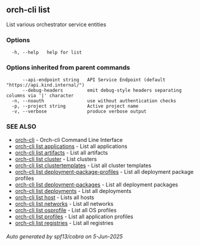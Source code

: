 ## orch-cli list

List various orchestrator service entities

### Options

```
  -h, --help   help for list
```

### Options inherited from parent commands

```
      --api-endpoint string   API Service Endpoint (default "https://api.kind.internal/")
      --debug-headers         emit debug-style headers separating columns via '|' character
  -n, --noauth                use without authentication checks
  -p, --project string        Active project name
  -v, --verbose               produce verbose output
```

### SEE ALSO

* [orch-cli](orch-cli.md)	 - Orch-cli Command Line Interface
* [orch-cli list applications](orch-cli_list_applications.md)	 - List all applications
* [orch-cli list artifacts](orch-cli_list_artifacts.md)	 - List all artifacts
* [orch-cli list cluster](orch-cli_list_cluster.md)	 - List clusters
* [orch-cli list clustertemplates](orch-cli_list_clustertemplates.md)	 - List all cluster templates
* [orch-cli list deployment-package-profiles](orch-cli_list_deployment-package-profiles.md)	 - List all deployment package profiles
* [orch-cli list deployment-packages](orch-cli_list_deployment-packages.md)	 - List all deployment packages
* [orch-cli list deployments](orch-cli_list_deployments.md)	 - List all deployments
* [orch-cli list host](orch-cli_list_host.md)	 - Lists all hosts
* [orch-cli list networks](orch-cli_list_networks.md)	 - List all networks
* [orch-cli list osprofile](orch-cli_list_osprofile.md)	 - List all OS profiles
* [orch-cli list profiles](orch-cli_list_profiles.md)	 - List all application profiles
* [orch-cli list registries](orch-cli_list_registries.md)	 - List all registries

###### Auto generated by spf13/cobra on 5-Jun-2025
